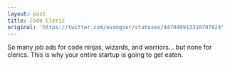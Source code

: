 ```yaml
---
layout: post
title: Code Cleric
original: 'https://twitter.com/evangoer/statuses/447049913310797824'
---
```


So many job ads for code ninjas, wizards, and warriors... but none for clerics. This is why your entire startup is going to get eaten.
